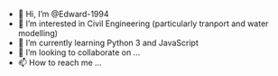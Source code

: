 - 👋 Hi, I’m @Edward-1994
- 👀 I’m interested in Civil Engineering (particularly tranport and water modelling)
- 🌱 I’m currently learning Python 3 and JavaScript
- 💞️ I’m looking to collaborate on ...
- 📫 How to reach me ...

<!---
Edward-1994/Edward-1994 is a ✨ special ✨ repository because its `README.md` (this file) appears on your GitHub profile.
You can click the Preview link to take a look at your changes.
--->
